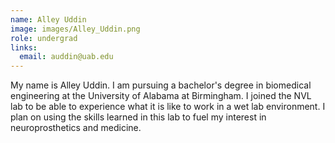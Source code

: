 ```yaml
---
name: Alley Uddin
image: images/Alley_Uddin.png
role: undergrad
links:
  email: auddin@uab.edu
---
```


My name is Alley Uddin. I am pursuing a bachelor's degree in biomedical engineering at the University of Alabama at Birmingham. I joined the NVL lab to be able to experience what it is like to work in a wet lab environment. I plan on using the skills learned in this lab to fuel my interest in neuroprosthetics and medicine.
